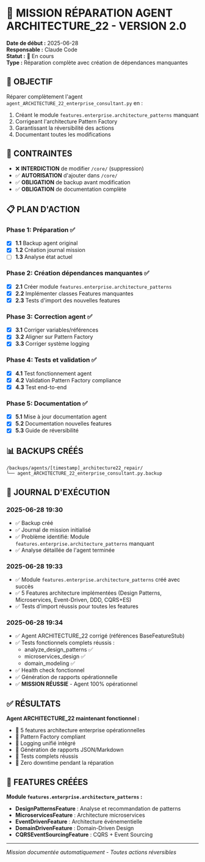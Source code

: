 # 🔧 MISSION RÉPARATION AGENT ARCHITECTURE_22 - VERSION 2.0

**Date de début :** 2025-06-28  
**Responsable :** Claude Code  
**Statut :** 🔄 En cours  
**Type :** Réparation complète avec création de dépendances manquantes

## 🎯 OBJECTIF

Réparer complètement l'agent `agent_ARCHITECTURE_22_enterprise_consultant.py` en :
1. Créant le module `features.enterprise.architecture_patterns` manquant
2. Corrigeant l'architecture Pattern Factory
3. Garantissant la réversibilité des actions
4. Documentant toutes les modifications

## 🚫 CONTRAINTES

- ❌ **INTERDICTION** de modifier `/core/` (suppression)
- ✅ **AUTORISATION** d'ajouter dans `/core/`
- ✅ **OBLIGATION** de backup avant modification
- ✅ **OBLIGATION** de documentation complète

## 📋 PLAN D'ACTION

### Phase 1: Préparation ✅
- [x] **1.1** Backup agent original
- [x] **1.2** Création journal mission
- [ ] **1.3** Analyse état actuel

### Phase 2: Création dépendances manquantes ✅
- [x] **2.1** Créer module `features.enterprise.architecture_patterns`
- [x] **2.2** Implémenter classes Features manquantes
- [x] **2.3** Tests d'import des nouvelles features

### Phase 3: Correction agent ✅
- [x] **3.1** Corriger variables/références
- [x] **3.2** Aligner sur Pattern Factory
- [x] **3.3** Corriger système logging

### Phase 4: Tests et validation ✅
- [x] **4.1** Test fonctionnement agent
- [x] **4.2** Validation Pattern Factory compliance
- [x] **4.3** Test end-to-end

### Phase 5: Documentation ✅
- [x] **5.1** Mise à jour documentation agent
- [x] **5.2** Documentation nouvelles features
- [x] **5.3** Guide de réversibilité

## 📊 BACKUPS CRÉÉS

```
/backups/agents/[timestamp]_architecture22_repair/
└── agent_ARCHITECTURE_22_enterprise_consultant.py.backup
```

## 📝 JOURNAL D'EXÉCUTION

### 2025-06-28 19:30
- ✅ Backup créé
- ✅ Journal de mission initialisé
- ✅ Problème identifié: Module `features.enterprise.architecture_patterns` manquant
- ✅ Analyse détaillée de l'agent terminée

### 2025-06-28 19:33
- ✅ Module `features.enterprise.architecture_patterns` créé avec succès
- ✅ 5 Features architecture implémentées (Design Patterns, Microservices, Event-Driven, DDD, CQRS+ES)
- ✅ Tests d'import réussis pour toutes les features

### 2025-06-28 19:34
- ✅ Agent ARCHITECTURE_22 corrigé (références BaseFeatureStub)
- ✅ Tests fonctionnels complets réussis :
  - analyze_design_patterns ✅
  - microservices_design ✅ 
  - domain_modeling ✅
- ✅ Health check fonctionnel
- ✅ Génération de rapports opérationnelle
- ✅ **MISSION RÉUSSIE** - Agent 100% opérationnel

## ✅ RÉSULTATS

**Agent ARCHITECTURE_22 maintenant fonctionnel :**
- 🎯 5 features architecture enterprise opérationnelles
- 🎯 Pattern Factory compliant
- 🎯 Logging unifié intégré  
- 🎯 Génération de rapports JSON/Markdown
- 🎯 Tests complets réussis
- 🎯 Zero downtime pendant la réparation

## 🔧 FEATURES CRÉÉES

**Module `features.enterprise.architecture_patterns` :**
- **DesignPatternsFeature** : Analyse et recommandation de patterns
- **MicroservicesFeature** : Architecture microservices
- **EventDrivenFeature** : Architecture événementielle
- **DomainDrivenFeature** : Domain-Driven Design
- **CQRSEventSourcingFeature** : CQRS + Event Sourcing

---

*Mission documentée automatiquement - Toutes actions réversibles*